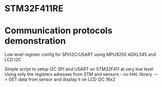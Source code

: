 # STM32F411RE
# Communication protocols demonstration
Low level register config for SPI/I2C/USART using MPU9250 ADXL345 and LCD I2C

Simple script to setup I2C SPI and USART on STM32F411 at very low level
Using only the registers adresses from STM and sensors - no HAL library
--> GET data from sensor and display it on LCD I2C 16x2
